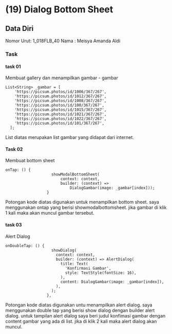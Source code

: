 # (19) Dialog Bottom Sheet
## Data Diri

Nomor Urut: 1_018FLB_40
Nama : Meisya Amanda Aldi

### Task
#### task 01
Membuat gallery dan menampilkan gambar - gambar 
```
List<String> _gambar = [
    'https://picsum.photos/id/1006/367/267',
    'https://picsum.photos/id/1012/367/267',
    'https://picsum.photos/id/1008/367/267',
    'https://picsum.photos/id/100/367/267',
    'https://picsum.photos/id/1015/367/267',
    'https://picsum.photos/id/1021/367/267',
    'https://picsum.photos/id/1022/367/267',
    'https://picsum.photos/id/101/367/267',
  ];
```
List diatas merupakan list gambar yang didapat dari internet.

#### Task 02
Membuat bottom sheet
```
onTap: () {
                    showModalBottomSheet(
                        context: context,
                        builder: (context) =>
                            DialogGambar(image: _gambar[index]));
                  }
```
Potongan kode diatas digunakan untuk menampilkan bottom sheet. saya menggunakan ontap yang berisi showmodalbottomsheet. jika gambar di klik 1 kali maka akan muncul gambar tersebut.

#### task 03
Alert Dialog
```
onDoubleTap: () {
                    showDialog(
                      context: context,
                      builder: (context) => AlertDialog(
                        title: Text(
                          'Konfirmasi Gambar',
                          style: TextStyle(fontSize: 16),
                        ),
                        content: DialogGambar(image: _gambar[index]),
                      ),
                    );
                  },
```
Potongan kode diatas digunakan untu menampilkan alert dialog. saya menggunakan double tap yang berisi show dialog dengan builder alert dialog. untuk tampilan alert dialog saya beri judul konfimasi gambar dengan content gambar yang ada di list. jika di klik 2 kali maka alert dialog akan muncul.
